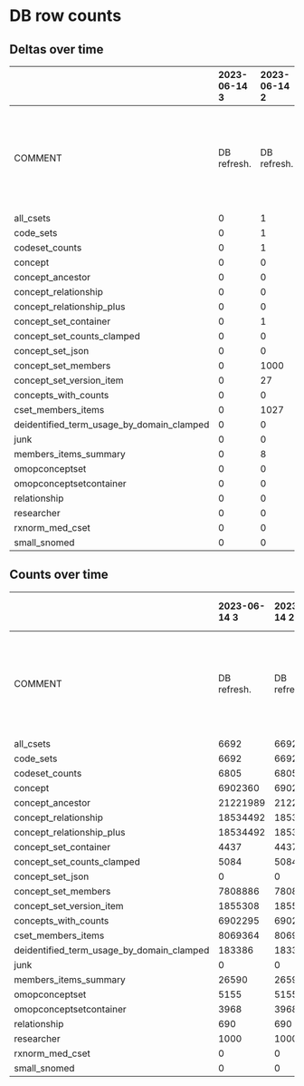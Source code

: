 # DB row counts
## Deltas over time
|                                           | 2023-06-14 3   | 2023-06-14 2   | 2023-06-14   | 2023-06-13   | 2023-06-12   | 2023-06-11   | 2023-06-10   | 2023-06-09   | 2023-06-08 3   | 2023-06-08 2   | 2023-06-08   | 2023-06-07 4   | 2023-06-07 3   | 2023-06-07 2   | 2023-06-07   | 2023-06-01 4                           | 2023-06-01 3   | 2023-06-01 2   | 2023-06-01   | 2023-05-30                       | 2023-05-24                                          | 2023-05-19    | 2023-05-05                         | 2023-05-03 2                                           | 2023-05-03                              | 2023-05-02    | 2023-04-27                                                           | 2023-04-18   |
|:------------------------------------------|:---------------|:---------------|:-------------|:-------------|:-------------|:-------------|:-------------|:-------------|:---------------|:---------------|:-------------|:---------------|:---------------|:---------------|:-------------|:---------------------------------------|:---------------|:---------------|:-------------|:---------------------------------|:----------------------------------------------------|:--------------|:-----------------------------------|:-------------------------------------------------------|:----------------------------------------|:--------------|:---------------------------------------------------------------------|:-------------|
| COMMENT                                   | DB refresh.    | DB refresh.    | DB refresh.  | DB refresh.  | DB refresh.  | DB refresh.  | DB refresh.  | DB refresh.  | DB refresh.    | DB refresh.    | DB refresh.  | DB refresh.    | Did a backup.  | git status     | DB refresh.  | Finished db refresh using objects API. |                | TESTnote       | TESTnote     | About to modify the test schema. | Before running DB unit tests using test_n3c schema. | Did a backup. | after backup and full_data_refresh | Deleted 1 cset container after adding via objects API. | Added 1 cset container via objects API. | Did a backup. | Testing new feature of adding note annotations to table counts runs. | Baseline.    |
| all_csets                                 | 0              | 1              | 1            | 2            | 0            | 2            | 4            | 4            | 0              | 1              | 2            | 0              | 0              | nan            | 43           | 135                                    | 0              | 0              | nan          | 0                                | 0                                                   | 0             | 183                                | 0                                                      | 0                                       | 0             | 0                                                                    | 6314         |
| code_sets                                 | 0              | 1              | 1            | 2            | 0            | 2            | 4            | 4            | 0              | 1              | 2            | 0              | 0              | nan            | 43           | 135                                    | 0              | 0              | nan          | 0                                | 0                                                   | 0             | 182                                | 0                                                      | 0                                       | 0             | 1                                                                    | 6314         |
| codeset_counts                            | 0              | 1              | 1            | 2            | 0            | 2            | 4            | 4            | 0              | 1              | 2            | 0              | 0              | nan            | 43           | 133                                    | 0              | 0              | nan          | 0                                | 0                                                   | 6612          | 0                                  | 0                                                      | 0                                       | 0             | 0                                                                    | 0            |
| concept                                   | 0              | 0              | 0            | 14           | 0            | 0            | 18           | 31           | 0              | 0              | 0            | 0              | 0              | nan            | 2            | 0                                      | 0              | 0              | nan          | 0                                | 0                                                   | 0             | 0                                  | 0                                                      | 0                                       | 0             | 0                                                                    | 6902295      |
| concept_ancestor                          | 0              | 0              | 0            | 0            | 0            | 0            | 0            | 0            | 0              | 0              | 0            | 0              | 0              | nan            | 0            | 0                                      | 0              | 0              | nan          | 0                                | 0                                                   | 0             | 1697361                            | 0                                                      | 0                                       | 0             | 0                                                                    | 19524628     |
| concept_relationship                      | 0              | 0              | 0            | 0            | 0            | 0            | 0            | 0            | 0              | 0              | 0            | 0              | 0              | nan            | 0            | 0                                      | 0              | 0              | nan          | 0                                | 0                                                   | 0             | 1172766                            | 0                                                      | 0                                       | 0             | 0                                                                    | 17361726     |
| concept_relationship_plus                 | 0              | 0              | 0            | 0            | 0            | 0            | 0            | 0            | 0              | 0              | 0            | 0              | 0              | nan            | 0            | 0                                      | 0              | 0              | nan          | 0                                | 0                                                   | 0             | 1172766                            | 0                                                      | 0                                       | 0             | 0                                                                    | 17361726     |
| concept_set_container                     | 0              | 1              | 0            | 0            | 0            | 2            | 4            | 4            | 0              | 1              | 2            | 0              | 0              | nan            | 29           | 67                                     | 0              | 0              | nan          | 0                                | 0                                                   | 0             | 138                                | -1                                                     | 1                                       | 0             | 1                                                                    | 4188         |
| concept_set_counts_clamped                | 0              | 0              | 0            | 0            | 0            | 0            | 0            | 0            | 0              | 0              | 0            | 0              | 0              | nan            | 0            | 0                                      | 0              | 0              | nan          | 0                                | 0                                                   | 0             | 0                                  | 0                                                      | 0                                       | 0             | 0                                                                    | 5084         |
| concept_set_json                          | 0              | 0              | 0            | 0            | 0            | 0            | 0            | 0            | 0              | 0              | 0            | 0              | 0              | nan            | 0            | 0                                      | 0              | 0              | nan          | 0                                | 0                                                   | 0             | -1                                 | 0                                                      | 0                                       | 0             | 0                                                                    | 1            |
| concept_set_members                       | 0              | 1000           | 20           | 1002         | 0            | 1067         | 109          | 2917         | 0              | 0              | 1267         | 0              | 0              | nan            | 27080        | 13380                                  | 0              | 0              | nan          | 0                                | 0                                                   | -627911       | 114248                             | 0                                                      | 0                                       | 0             | 0                                                                    | 8274707      |
| concept_set_version_item                  | 0              | 27             | 10           | 3            | 0            | 2            | 53           | 7            | 0              | 8              | 4            | 0              | 0              | nan            | 6754         | 4744                                   | 0              | 0              | nan          | 0                                | 0                                                   | 0             | 19127                              | 0                                                      | 0                                       | 0             | 0                                                                    | 1824569      |
| concepts_with_counts                      | 0              | 0              | 0            | 0            | 0            | 0            | 0            | 0            | 0              | 0              | 0            | 0              | 0              | nan            | 0            | 0                                      | 0              | 0              | nan          | 0                                | 0                                                   | 0             | 0                                  | 0                                                      | 0                                       | 0             | 0                                                                    | 6902295      |
| cset_members_items                        | 0              | 1027           | 20           | 1003         | 0            | 1068         | 109          | 2919         | 0              | 8              | 1267         | 0              | 0              | nan            | 31100        | 15459                                  | 0              | 0              | nan          | 0                                | 0                                                   | -627931       | 118396                             | 0                                                      | 0                                       | 0             | 0                                                                    | 8524919      |
| deidentified_term_usage_by_domain_clamped | 0              | 0              | 0            | 0            | 0            | 0            | 0            | 0            | 0              | 0              | 0            | 0              | 0              | nan            | 0            | 0                                      | 0              | 0              | nan          | 0                                | 0                                                   | 0             | 0                                  | 0                                                      | 0                                       | 0             | 0                                                                    | 183386       |
| junk                                      | 0              | 0              | 0            | 0            | 0            | 0            | 0            | 0            | 0              | 0              | 0            | 0              | 0              | nan            | 0            | 2                                      | 0              | 0              | nan          | 0                                | 0                                                   | 0             | 0                                  | 0                                                      | 0                                       | 0             | 0                                                                    | 0            |
| members_items_summary                     | 0              | 8              | 5            | 7            | 0            | 8            | 15           | 17           | 0              | 3              | 8            | 0              | 0              | nan            | 248          | 475                                    | 0              | 0              | nan          | 0                                | 0                                                   | 25796         | 0                                  | 0                                                      | 0                                       | 0             | 0                                                                    | 0            |
| omopconceptset                            | 0              | 0              | 0            | 0            | 0            | 0            | 0            | 0            | 0              | 0              | 0            | 0              | 0              | nan            | 0            | 0                                      | 0              | 0              | nan          | 0                                | 0                                                   | 0             | 0                                  | 0                                                      | 0                                       | 0             | 0                                                                    | 5155         |
| omopconceptsetcontainer                   | 0              | 0              | 0            | 0            | 0            | 0            | 0            | 0            | 0              | 0              | 0            | 0              | 0              | nan            | 0            | 0                                      | 0              | 0              | nan          | 0                                | 0                                                   | 0             | 0                                  | 0                                                      | 0                                       | 0             | 0                                                                    | 3968         |
| relationship                              | 0              | 0              | 0            | 0            | 0            | 0            | 0            | 0            | 0              | 0              | 0            | 0              | 0              | nan            | 0            | 0                                      | 0              | 0              | nan          | 0                                | 0                                                   | 690           | 0                                  | 0                                                      | 0                                       | 0             | 0                                                                    | 0            |
| researcher                                | 0              | 0              | 0            | 0            | 0            | 0            | 0            | 0            | 0              | 0              | 0            | 0              | 0              | nan            | 0            | 0                                      | 0              | 0              | nan          | 0                                | 0                                                   | 0             | 0                                  | 0                                                      | 0                                       | 0             | 0                                                                    | 1000         |
| rxnorm_med_cset                           | 0              | 0              | 0            | 0            | 0            | 0            | 0            | 0            | 0              | 0              | 0            | 0              | 0              | nan            | 0            | 0                                      | 0              | 0              | nan          | 0                                | 0                                                   | 0             | 0                                  | 0                                                      | 0                                       | 0             | 0                                                                    | 34           |
| small_snomed                              | 0              | 0              | 0            | 0            | 0            | 0            | 0            | 0            | 0              | 0              | 0            | 0              | 0              | nan            | 0            | 0                                      | 0              | 0              | nan          | 0                                | 0                                                   | 0             | 0                                  | 0                                                      | 0                                       | 0             | 197214                                                               | 0            |

## Counts over time
|                                           | 2023-06-14 3   | 2023-06-14 2   | 2023-06-14   | 2023-06-13   | 2023-06-12   | 2023-06-11   | 2023-06-10   | 2023-06-09   | 2023-06-08 3   | 2023-06-08 2   | 2023-06-08   | 2023-06-07 4   | 2023-06-07 3   | 2023-06-07 2   | 2023-06-07   | 2023-06-01 4                           | 2023-06-01 3   | 2023-06-01 2   | 2023-06-01   | 2023-05-30                       | 2023-05-24                                          | 2023-05-19    | 2023-05-05                         | 2023-05-03 2                                           | 2023-05-03                              | 2023-05-02    | 2023-04-27                                                           | 2023-04-18   |
|:------------------------------------------|:---------------|:---------------|:-------------|:-------------|:-------------|:-------------|:-------------|:-------------|:---------------|:---------------|:-------------|:---------------|:---------------|:---------------|:-------------|:---------------------------------------|:---------------|:---------------|:-------------|:---------------------------------|:----------------------------------------------------|:--------------|:-----------------------------------|:-------------------------------------------------------|:----------------------------------------|:--------------|:---------------------------------------------------------------------|:-------------|
| COMMENT                                   | DB refresh.    | DB refresh.    | DB refresh.  | DB refresh.  | DB refresh.  | DB refresh.  | DB refresh.  | DB refresh.  | DB refresh.    | DB refresh.    | DB refresh.  | DB refresh.    | Did a backup.  | git status     | DB refresh.  | Finished db refresh using objects API. |                | TESTnote       | TESTnote     | About to modify the test schema. | Before running DB unit tests using test_n3c schema. | Did a backup. | after backup and full_data_refresh | Deleted 1 cset container after adding via objects API. | Added 1 cset container via objects API. | Did a backup. | Testing new feature of adding note annotations to table counts runs. | Baseline.    |
| all_csets                                 | 6692           | 6692           | 6691         | 6690         | 6688         | 6688         | 6686         | 6682         | 6678           | 6678           | 6677         | 6675           | 6675           | nan            | 6675         | 6632                                   | 6497           | 6497           | nan          | 6497                             | 6497                                                | 6497          | 6497                               | 6314                                                   | 6314                                    | 6314          | 6314                                                                 | 6314         |
| code_sets                                 | 6692           | 6692           | 6691         | 6690         | 6688         | 6688         | 6686         | 6682         | 6678           | 6678           | 6677         | 6675           | 6675           | nan            | 6675         | 6632                                   | 6497           | 6497           | nan          | 6497                             | 6497                                                | 6497          | 6497                               | 6315                                                   | 6315                                    | 6315          | 6315                                                                 | 6314         |
| codeset_counts                            | 6805           | 6805           | 6804         | 6803         | 6801         | 6801         | 6799         | 6795         | 6791           | 6791           | 6790         | 6788           | 6788           | nan            | 6788         | 6745                                   | 6612           | 6612           | nan          | 6612                             | 6612                                                | 6612          | 0                                  | 0                                                      | 0                                       | 0             | 0                                                                    | 0            |
| concept                                   | 6902360        | 6902360        | 6902360      | 6902360      | 6902346      | 6902346      | 6902346      | 6902328      | 6902297        | 6902297        | 6902297      | 6902297        | 6902297        | nan            | 6902297      | 6902295                                | 6902295        | 6902295        | nan          | 6902295                          | 6902295                                             | 6902295       | 6902295                            | 6902295                                                | 6902295                                 | 6902295       | 6902295                                                              | 6902295      |
| concept_ancestor                          | 21221989       | 21221989       | 21221989     | 21221989     | 21221989     | 21221989     | 21221989     | 21221989     | 21221989       | 21221989       | 21221989     | 21221989       | 21221989       | nan            | 21221989     | 21221989                               | 21221989       | 21221989       | nan          | 21221989                         | 21221989                                            | 21221989      | 21221989                           | 19524628                                               | 19524628                                | 19524628      | 19524628                                                             | 19524628     |
| concept_relationship                      | 18534492       | 18534492       | 18534492     | 18534492     | 18534492     | 18534492     | 18534492     | 18534492     | 18534492       | 18534492       | 18534492     | 18534492       | 18534492       | nan            | 18534492     | 18534492                               | 18534492       | 18534492       | nan          | 18534492                         | 18534492                                            | 18534492      | 18534492                           | 17361726                                               | 17361726                                | 17361726      | 17361726                                                             | 17361726     |
| concept_relationship_plus                 | 18534492       | 18534492       | 18534492     | 18534492     | 18534492     | 18534492     | 18534492     | 18534492     | 18534492       | 18534492       | 18534492     | 18534492       | 18534492       | nan            | 18534492     | 18534492                               | 18534492       | 18534492       | nan          | 18534492                         | 18534492                                            | 18534492      | 18534492                           | 17361726                                               | 17361726                                | 17361726      | 17361726                                                             | 17361726     |
| concept_set_container                     | 4437           | 4437           | 4436         | 4436         | 4436         | 4436         | 4434         | 4430         | 4426           | 4426           | 4425         | 4423           | 4423           | nan            | 4423         | 4394                                   | 4327           | 4327           | nan          | 4327                             | 4327                                                | 4327          | 4327                               | 4189                                                   | 4190                                    | 4189          | 4189                                                                 | 4188         |
| concept_set_counts_clamped                | 5084           | 5084           | 5084         | 5084         | 5084         | 5084         | 5084         | 5084         | 5084           | 5084           | 5084         | 5084           | 5084           | nan            | 5084         | 5084                                   | 5084           | 5084           | nan          | 5084                             | 5084                                                | 5084          | 5084                               | 5084                                                   | 5084                                    | 5084          | 5084                                                                 | 5084         |
| concept_set_json                          | 0              | 0              | 0            | 0            | 0            | 0            | 0            | 0            | 0              | 0              | 0            | 0              | 0              | nan            | 0            | 0                                      | 0              | 0              | nan          | 0                                | 0                                                   | 0             | 0                                  | 1                                                      | 1                                       | 1             | 1                                                                    | 1            |
| concept_set_members                       | 7808886        | 7808886        | 7807886      | 7807866      | 7806864      | 7806864      | 7805797      | 7805688      | 7802771        | 7802771        | 7802771      | 7801504        | 7801504        | nan            | 7801504      | 7774424                                | 7761044        | 7761044        | nan          | 7761044                          | 7761044                                             | 7761044       | 8388955                            | 8274707                                                | 8274707                                 | 8274707       | 8274707                                                              | 8274707      |
| concept_set_version_item                  | 1855308        | 1855308        | 1855281      | 1855271      | 1855268      | 1855268      | 1855266      | 1855213      | 1855206        | 1855206        | 1855198      | 1855194        | 1855194        | nan            | 1855194      | 1848440                                | 1843696        | 1843696        | nan          | 1843696                          | 1843696                                             | 1843696       | 1843696                            | 1824569                                                | 1824569                                 | 1824569       | 1824569                                                              | 1824569      |
| concepts_with_counts                      | 6902295        | 6902295        | 6902295      | 6902295      | 6902295      | 6902295      | 6902295      | 6902295      | 6902295        | 6902295        | 6902295      | 6902295        | 6902295        | nan            | 6902295      | 6902295                                | 6902295        | 6902295        | nan          | 6902295                          | 6902295                                             | 6902295       | 6902295                            | 6902295                                                | 6902295                                 | 6902295       | 6902295                                                              | 6902295      |
| cset_members_items                        | 8069364        | 8069364        | 8068337      | 8068317      | 8067314      | 8067314      | 8066246      | 8066137      | 8063218        | 8063218        | 8063210      | 8061943        | 8061943        | nan            | 8061943      | 8030843                                | 8015384        | 8015384        | nan          | 8015384                          | 8015384                                             | 8015384       | 8643315                            | 8524919                                                | 8524919                                 | 8524919       | 8524919                                                              | 8524919      |
| deidentified_term_usage_by_domain_clamped | 183386         | 183386         | 183386       | 183386       | 183386       | 183386       | 183386       | 183386       | 183386         | 183386         | 183386       | 183386         | 183386         | nan            | 183386       | 183386                                 | 183386         | 183386         | nan          | 183386                           | 183386                                              | 183386        | 183386                             | 183386                                                 | 183386                                  | 183386        | 183386                                                               | 183386       |
| junk                                      | 0              | 0              | 0            | 0            | 0            | 0            | 0            | 0            | 0              | 0              | 0            | 0              | 0              | nan            | 0            | 2                                      | 0              | 0              | nan          | 0                                | 0                                                   | 0             | 0                                  | 0                                                      | 0                                       | 0             | 0                                                                    | 0            |
| members_items_summary                     | 26590          | 26590          | 26582        | 26577        | 26570        | 26570        | 26562        | 26547        | 26530          | 26530          | 26527        | 26519          | 26519          | nan            | 26519        | 26271                                  | 25796          | 25796          | nan          | 25796                            | 25796                                               | 25796         | 0                                  | 0                                                      | 0                                       | 0             | 0                                                                    | 0            |
| omopconceptset                            | 5155           | 5155           | 5155         | 5155         | 5155         | 5155         | 5155         | 5155         | 5155           | 5155           | 5155         | 5155           | 5155           | nan            | 5155         | 5155                                   | 5155           | 5155           | nan          | 5155                             | 5155                                                | 5155          | 5155                               | 5155                                                   | 5155                                    | 5155          | 5155                                                                 | 5155         |
| omopconceptsetcontainer                   | 3968           | 3968           | 3968         | 3968         | 3968         | 3968         | 3968         | 3968         | 3968           | 3968           | 3968         | 3968           | 3968           | nan            | 3968         | 3968                                   | 3968           | 3968           | nan          | 3968                             | 3968                                                | 3968          | 3968                               | 3968                                                   | 3968                                    | 3968          | 3968                                                                 | 3968         |
| relationship                              | 690            | 690            | 690          | 690          | 690          | 690          | 690          | 690          | 690            | 690            | 690          | 690            | 690            | nan            | 690          | 690                                    | 690            | 690            | nan          | 690                              | 690                                                 | 690           | 0                                  | 0                                                      | 0                                       | 0             | 0                                                                    | 0            |
| researcher                                | 1000           | 1000           | 1000         | 1000         | 1000         | 1000         | 1000         | 1000         | 1000           | 1000           | 1000         | 1000           | 1000           | nan            | 1000         | 1000                                   | 1000           | 1000           | nan          | 1000                             | 1000                                                | 1000          | 1000                               | 1000                                                   | 1000                                    | 1000          | 1000                                                                 | 1000         |
| rxnorm_med_cset                           | 0              | 0              | 0            | 0            | 0            | 0            | 0            | 0            | 0              | 0              | 0            | 0              | 0              | nan            | 0            | 0                                      | 0              | 0              | nan          | 0                                | 0                                                   | 0             | 0                                  | 34                                                     | 34                                      | 34            | 34                                                                   | 34           |
| small_snomed                              | 0              | 0              | 0            | 0            | 0            | 0            | 0            | 0            | 0              | 0              | 0            | 0              | 0              | nan            | 0            | 0                                      | 0              | 0              | nan          | 0                                | 0                                                   | 0             | 0                                  | 197214                                                 | 197214                                  | 197214        | 197214                                                               | 0            |